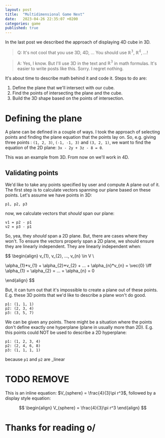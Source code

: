 ```yaml
---
layout: post
title:  "Multidimensional Game Next"
date:   2023-04-26 22:35:07 +0200
categories: game
published: true
---
```






In the last post we described the approach of displaying 4D cube in 3D.

> Q: It's not cool that you use 3D, 4D, ... You should use $\mathbb{R^3}$, $\mathbb{R^4}, ...$!

> A: Yes, I know. But I'll use 3D in the text and $\mathbb{R^3}$ in math formulas. It's easier to write posts like this. Sorry. I regret nothing.

It's about time to describe math behind it and code it. Steps to do are:
1. Define the plane that we'll intersect with our cube.
2. Find the points of intersecting the plane and the cube.
3. Build the 3D shape based on the points of intersection.

# Defining the plane

A plane can be defined in a couple of ways. I took the approach of selecting points and finding the plane equation that the points lay on. So, e.g. giving three points : `(1, 2, 3)`, `(-1, -1, 3)` and `(3, 2, 1)`, we want to find the equation of the 2D plane: `3x - 2y + 3z - 8 = 0`.

This was an example from 3D. From now on we'll work in 4D. 

## Validating points

We'd like to take any points specified by user and compute A plane out of it.
The first step is to calculate vectors spanning our plane based on these points. Let's assume we have points in 3D:
```
p1, p2, p3
```
now, we calculate vectors that _should_ span our plane:
```
v1 = p2 - p1
v2 = p3 - p1
```

So, yea, they _should_ span a 2D plane. But, there are cases where they won't. To ensure the vectors properly span a 2D plane, we should ensure they are linearly independent. They are linearly independent when:

$$
\begin{align}
v_{1}, v_{2}, ..., v_{n} \in V \\

\alpha_{1}*v_{1} + \alpha_{2}*v_{2} + ... + \alpha_{n}*v_{n} = \vec{0} \iff \alpha_{1} = \alpha_{2} = ... = \alpha_{n} = 0

\end{align}
$$


But, it can turn out that it's impossible to create a plane out of these points. E.g. these 3D points that we'd like to describe a plane won't do good.
```
p1: (1, 1, 1)
p2: (2, 3, 4)
p3: (3, 5, 7)
```

We can be given any points. There might be a situation where the points don't define exactly one hyperplane (plane in usually more than 2D). E.g. this points could NOT be used to describe a 2D hyperplane:
```
p1: (1, 2, 3, 4)
p2: (2, 4, 6, 8)
p3: (1, 1, 1, 1)
```
because `p1` and `p2` are _linear



# TODO REMOVE

This is an inline equation: $V_{sphere} = \frac{4}{3}\pi r^3$,
followed by a display style equation:

$$
\begin{align}
V_{sphere} = \frac{4}{3}\pi r^3
\end{align}
$$


# Thanks for reading o/

